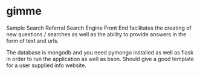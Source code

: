 # gimme
Sample Search Referral Search Engine
Front End facilitates the creating of new questions / searches as well as the ability to provide answers in the form of text and urls.

The database is mongodb and you need pymongo installed as well as flask in order to run the application as well as bson.
Should give a good template for a user supplied info website.
